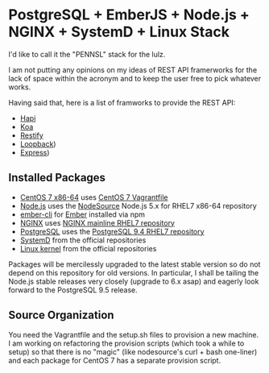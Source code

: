 # PostgreSQL + EmberJS + Node.js + NGINX + SystemD + Linux Stack

I'd like to call it the "PENNSL" stack for the lulz.

I am not putting any opinions on my ideas of REST API framerworks for the lack
of space within the acronym and to keep the user free to pick whatever works.

Having said that, here is a list of framworks to provide the REST API:

* [Hapi](http://hapijs.com/)
* [Koa](http://koajs.com/)
* [Restify](http://restify.com/)
* [Loopback](http://loopback.io/))
* [Express](http://expressjs.com/))

## Installed Packages

* [CentOS 7 x86-64](https://www.centos.org/) uses [CentOS 7 Vagrantfile](https://atlas.hashicorp.com/centos/boxes/7)
* [Node.js](nodejs.org) uses the [NodeSource](https://github.com/nodesource/distributions) Node.js 5.x for RHEL7 x86-64 repository
* [ember-cli](http://www.ember-cli.com/) for [Ember](http://emberjs.com/) installed via npm
* [NGINX](http://nginx.org/) uses [NGINX mainline RHEL7 repository](http://nginx.org/en/linux_packages.html#mainline)
* [PostgreSQL](http://postgresql.org/) uses the [PostgreSQL 9.4 RHEL7 repository](http://yum.postgresql.org/)
* [SystemD](https://fedoraproject.org/wiki/Systemd) from the official repositories
* [Linux kernel](http://linux.com/) from the official repositories

Packages will be mercilessly upgraded to the latest stable version so do not
depend on this repository for old versions. In particular, I shall be tailing
the Node.js stable releases very closely (upgrade to 6.x asap) and eagerly look
forward to the PostgreSQL 9.5 release.

## Source Organization

You need the Vagrantfile and the setup.sh files to provision a new machine.
I am working on refactoring the provision scripts (which took a while to setup)
so that there is no "magic" (like nodesource's curl + bash one-liner) and each
package for CentOS 7 has a separate provision script.
